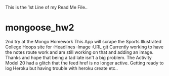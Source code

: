 This is the 1st Line of my Read Me File.. 
# mongoose_hw2
2nd try at the Mongo Homework 
This App will scrape the Sports Illustrated College Hoops site for 
    :Headlines
    :Image
    :URL
git 
Currently working to have the notes route work and am still working on that and adding an image. 
Thanks and hope that being a tad late isn't a big problem. 
The Activity Model 20 had a glitch that the feed href is no longer active. 
Getting ready to log Heroku but having trouble with heroku create etc..


